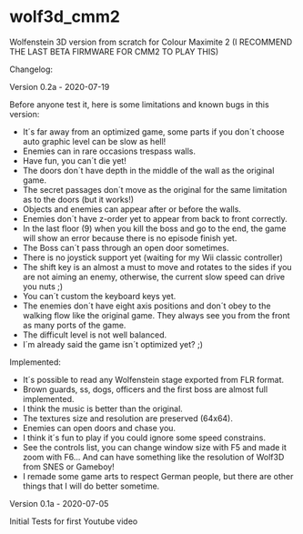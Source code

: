# wolf3d_cmm2
Wolfenstein 3D version from scratch for Colour Maximite 2
(I RECOMMEND THE LAST BETA FIRMWARE FOR CMM2 TO PLAY THIS)

Changelog:

Version 0.2a - 2020-07-19

Before anyone test it, here is some limitations and known bugs in this version:
- It´s far away from an optimized game, some parts if you don´t choose auto graphic level can be slow as hell!
- Enemies can in rare occasions trespass walls.
- Have fun, you can´t die yet!
- The doors don´t have depth in the middle of the wall as the original game.
- The secret passages don´t move as the original for the same limitation as to the doors (but it works!)
- Objects and enemies can appear after or before the walls.
- Enemies don´t have z-order yet to appear from back to front correctly.
- In the last floor (9) when you kill the boss and go to the end, the game will show an error because there is no episode finish yet.
- The Boss can´t pass through an open door sometimes.
- There is no joystick support yet (waiting for my Wii classic controller)
- The shift key is an almost a must to move and rotates to the sides if you are not aiming an enemy, otherwise, the current slow speed can drive you nuts ;)
- You can´t custom the keyboard keys yet.
- The enemies don´t have eight axis positions and don´t obey to the walking flow like the original game. They always see you from the front as many ports of the game.
- The difficult level is not well balanced.
- I´m already said the game isn´t optimized yet? ;)

Implemented:
- It´s possible to read any Wolfenstein stage exported from FLR format.
- Brown guards, ss, dogs, officers and the first boss are almost full implemented.
- I think the music is better than the original.
- The textures size and resolution are preserved (64x64).
- Enemies can open doors and chase you.
- I think it´s fun to play if you could ignore some speed constrains.
- See the controls list, you can change window size with F5 and made it zoom with F6... And can have something like the resolution of Wolf3D from SNES or Gameboy!
- I remade some game arts to respect German people, but there are other things that I will do better sometime.

Version 0.1a - 2020-07-05

Initial Tests for first Youtube video
